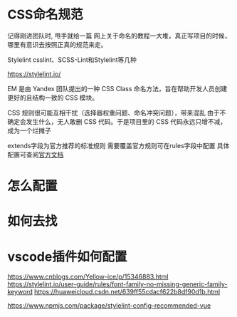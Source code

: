# CSS命名规范

记得刚进团队时, 甩手就给一篇
网上关于命名的教程一大堆，真正写项目的时候，哪里有意识去按照正真的规范来走。

Stylelint
csslint、SCSS-Lint和Stylelint等几种


https://stylelint.io/

EM 是由 Yandex 团队提出的一种 CSS Class 命名方法，旨在帮助开发人员创建更好的且结构一致的 CSS 模块。

CSS 规则很可能互相干扰（选择器权重问题、命名冲突问题），带来混乱
由于不确定会发生什么，无人敢删 CSS 代码。于是项目里的 CSS 代码永远只增不减，成为一个烂摊子

extends字段为官方推荐的标准规则
需要覆盖官方规则可在rules字段中配置
具体配置可查阅[官方文档](url)


# 怎么配置

# 如何去找

# vscode插件如何配置


https://www.cnblogs.com/Yellow-ice/p/15346883.html
https://stylelint.io/user-guide/rules/font-family-no-missing-generic-family-keyword
https://huaweicloud.csdn.net/639ff55cdacf622b8df90d1b.html

https://www.npmjs.com/package/stylelint-config-recommended-vue